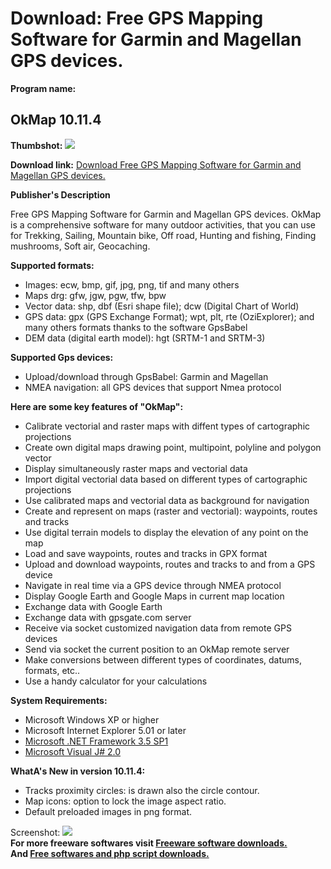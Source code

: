 # Download: Free GPS Mapping Software for Garmin and Magellan GPS devices.

**Program name:**

## OkMap 10.11.4

  
**Thumbshot:** ![](http://www.freewarefiles.com/screenshot/okmap4_md.jpg)   
  
**Download link:** [Download Free GPS Mapping Software for Garmin and Magellan GPS devices.](http://freesoftwares.boysofts.com/OkMap_program_41426.html)  
  


**Publisher's Description**  
  


Free GPS Mapping Software for Garmin and Magellan GPS devices. OkMap is a comprehensive software for many outdoor activities, that you can use for Trekking, Sailing, Mountain bike, Off road, Hunting and fishing, Finding mushrooms, Soft air, Geocaching. 

**Supported formats:**

  * Images: ecw, bmp, gif, jpg, png, tif and many others 
  * Maps drg: gfw, jgw, pgw, tfw, bpw 
  * Vector data: shp, dbf (Esri shape file); dcw (Digital Chart of World) 
  * GPS data: gpx (GPS Exchange Format); wpt, plt, rte (OziExplorer); and many others formats thanks to the software GpsBabel 
  * DEM data (digital earth model): hgt (SRTM-1 and SRTM-3) 

**Supported Gps devices:**

  * Upload/download through GpsBabel: Garmin and Magellan 
  * NMEA navigation: all GPS devices that support Nmea protocol 

**Here are some key features of "OkMap":**

  * Calibrate vectorial and raster maps with diffent types of cartographic projections 
  * Create own digital maps drawing point, multipoint, polyline and polygon vector 
  * Display simultaneously raster maps and vectorial data 
  * Import digital vectorial data based on different types of cartographic projections 
  * Use calibrated maps and vectorial data as background for navigation 
  * Create and represent on maps (raster and vectorial): waypoints, routes and tracks 
  * Use digital terrain models to display the elevation of any point on the map 
  * Load and save waypoints, routes and tracks in GPX format 
  * Upload and download waypoints, routes and tracks to and from a GPS device 
  * Navigate in real time via a GPS device through NMEA protocol 
  * Display Google Earth and Google Maps in current map location 
  * Exchange data with Google Earth 
  * Exchange data with gpsgate.com server 
  * Receive via socket customized navigation data from remote GPS devices 
  * Send via socket the current position to an OkMap remote server 
  * Make conversions between different types of coordinates, datums, formats, etc.. 
  * Use a handy calculator for your calculations 

**System Requirements:**

  * Microsoft Windows XP or higher 
  * Microsoft Internet Explorer 5.01 or later 
  * [Microsoft .NET Framework 3.5 SP1](http://www.freewarefiles.com/Microsoft-NET-Framework-3_program_31320.html)
  * [Microsoft Visual J# 2.0](http://msdn.microsoft.com/vjsharp)

**WhatA's New in version 10.11.4:**

  * Tracks proximity circles: is drawn also the circle contour. 
  * Map icons: option to lock the image aspect ratio. 
  * Default preloaded images in png format. 

  
  
Screenshot: ![](http://www.freewarefiles.com/screenshot/okmap4.jpg)   
**For more freeware softwares visit [Freeware software downloads.](http://freesoftwares.boysofts.com/)**   
**And [Free softwares and php script downloads.](http://www.boysofts.com/)**
